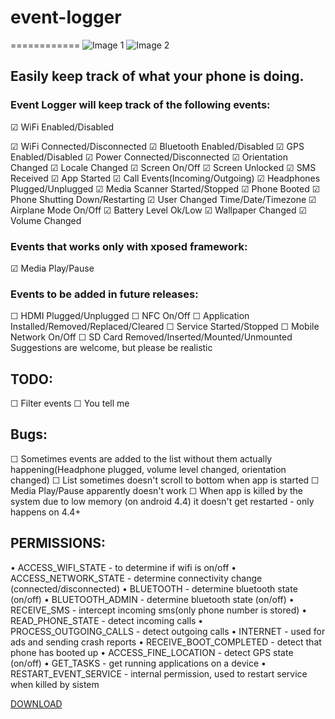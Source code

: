 # event-logger
============
![Image 1](https://dl.dropboxusercontent.com/u/21407545/%5BDONT_DELETE%5D/device-2014-04-18-224223_nexus4_portrait.png "Image 1")
![Image 2](https://dl.dropboxusercontent.com/u/21407545/%5BDONT_DELETE%5D/device-2014-04-18-224223_nexus4_angle1.png "Image 2")


## Easily keep track of what your phone is doing.

### Event Logger will keep track of the following events:

☑ WiFi Enabled/Disabled

☑ WiFi Connected/Disconnected
☑ Bluetooth Enabled/Disabled
☑ GPS Enabled/Disabled
☑ Power Connected/Disconnected
☑ Orientation Changed
☑ Locale Changed
☑ Screen On/Off
☑ Screen Unlocked
☑ SMS Received
☑ App Started
☑ Call Events(Incoming/Outgoing)
☑ Headphones Plugged/Unplugged
☑ Media Scanner Started/Stopped
☑ Phone Booted
☑ Phone Shutting Down/Restarting
☑ User Changed Time/Date/Timezone
☑ Airplane Mode On/Off
☑ Battery Level Ok/Low
☑ Wallpaper Changed
☑ Volume Changed

### Events that works only with xposed framework:
☑ Media Play/Pause

### Events to be added in future releases:

☐ HDMI Plugged/Unplugged
☐ NFC On/Off
☐ Application Installed/Removed/Replaced/Cleared
☐ Service Started/Stopped
☐ Mobile Network On/Off
☐ SD Card Removed/Inserted/Mounted/Unmounted
Suggestions are welcome, but please be realistic

## TODO:
☐ Filter events
☐ You tell me

## Bugs:
☐ Sometimes events are added to the list without them actually happening(Headphone plugged, volume level changed, orientation changed)
☐ List sometimes doesn't scroll to bottom when app is started
☐ Media Play/Pause apparently doesn't work
☐ When app is killed by the system due to low memory (on android 4.4) it doesn't get restarted - only happens on 4.4+

## PERMISSIONS:
• ACCESS_WIFI_STATE - to determine if wifi is on/off
• ACCESS_NETWORK_STATE - determine connectivity change (connected/disconnected)
• BLUETOOTH - determine bluetooth state (on/off)
• BLUETOOTH_ADMIN - determine bluetooth state (on/off)
• RECEIVE_SMS - intercept incoming sms(only phone number is stored)
• READ_PHONE_STATE - detect incoming calls
• PROCESS_OUTGOING_CALLS - detect outgoing calls
• INTERNET - used for ads and sending crash reports
• RECEIVE_BOOT_COMPLETED - detect that phone has booted up
• ACCESS_FINE_LOCATION - detect GPS state (on/off)
• GET_TASKS - get running applications on a device
• RESTART_EVENT_SERVICE - internal permission, used to restart service when killed by sistem

[DOWNLOAD](http://play.google.com/store/apps/details?id=rs.pedjaapps.eventlogger)
